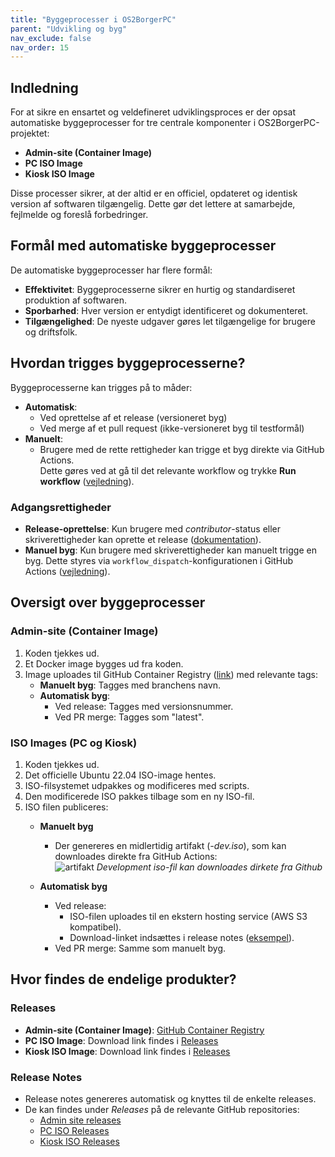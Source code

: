 ```yaml
---
title: "Byggeprocesser i OS2BorgerPC"
parent: "Udvikling og byg"
nav_exclude: false
nav_order: 15
---
```


## Indledning
For at sikre en ensartet og veldefineret udviklingsproces er der opsat automatiske byggeprocesser for tre centrale komponenter i OS2BorgerPC-projektet:
- **Admin-site (Container Image)**
- **PC ISO Image**
- **Kiosk ISO Image**

Disse processer sikrer, at der altid er en officiel, opdateret og identisk version af softwaren tilgængelig. Dette gør det lettere at samarbejde, fejlmelde og foreslå forbedringer.

## Formål med automatiske byggeprocesser
De automatiske byggeprocesser har flere formål:
- **Effektivitet**: Byggeprocesserne sikrer en hurtig og standardiseret produktion af softwaren.
- **Sporbarhed**: Hver version er entydigt identificeret og dokumenteret.
- **Tilgængelighed**: De nyeste udgaver gøres let tilgængelige for brugere og driftsfolk.

## Hvordan trigges byggeprocesserne?
Byggeprocesserne kan trigges på to måder:
- **Automatisk**:
  - Ved oprettelse af et release (versioneret byg)
  - Ved merge af et pull request (ikke-versioneret byg til testformål)
- **Manuelt**:
  - Brugere med de rette rettigheder kan trigge et byg direkte via GitHub Actions.\
  Dette gøres ved at gå til det relevante workflow og trykke **Run workflow** ([vejledning](https://docs.github.com/en/actions/managing-workflow-runs-and-deployments/managing-workflow-runs/manually-running-a-workflow#running-a-workflow)).

### Adgangsrettigheder
- **Release-oprettelse**: Kun brugere med *contributor*-status eller skriverettigheder kan oprette et release ([dokumentation](https://docs.github.com/en/repositories/releasing-projects-on-github/managing-releases-in-a-repository)).
- **Manuel byg**: Kun brugere med skriverettigheder kan manuelt trigge en byg. Dette styres via `workflow_dispatch`-konfigurationen i GitHub Actions ([vejledning](https://docs.github.com/en/actions/managing-workflow-runs-and-deployments/managing-workflow-runs/manually-running-a-workflow#configuring-a-workflow-to-run-manually)).

## Oversigt over byggeprocesser

### **Admin-site (Container Image)**
1. Koden tjekkes ud.
2. Et Docker image bygges ud fra koden.
3. Image uploades til GitHub Container Registry ([link](https://github.com/OS2borgerPC/os2borgerpc-admin-site/pkgs/container/os2borgerpc-admin-site)) med relevante tags:
   - **Manuelt byg**: Tagges med branchens navn.
   - **Automatisk byg**:
     - Ved release: Tagges med versionsnummer.
     - Ved PR merge: Tagges som "latest".

### **ISO Images (PC og Kiosk)**
1. Koden tjekkes ud.
2. Det officielle Ubuntu 22.04 ISO-image hentes.
3. ISO-filsystemet udpakkes og modificeres med scripts.
4. Den modificerede ISO pakkes tilbage som en ny ISO-fil.
5. ISO filen publiceres:
   - **Manuelt byg**
     - Der genereres en midlertidig artifakt (*-dev.iso*), som kan downloades direkte fra GitHub Actions:\
       ![artifakt](https://github.com/user-attachments/assets/d4ac338a-b3c1-4118-81cc-01c6f6641553)
       *Development iso-fil kan downloades dirkete fra Github*

   - **Automatisk byg**
     - Ved release:
       - ISO-filen uploades til en ekstern hosting service (AWS S3 kompatibel).
       - Download-linket indsættes i release notes ([eksempel](https://github.com/OS2borgerPC/os2borgerpc-image/releases)).
     - Ved PR merge: Samme som manuelt byg.

## Hvor findes de endelige produkter?

### Releases
- **Admin-site (Container Image)**: [GitHub Container Registry](https://github.com/OS2borgerPC/os2borgerpc-admin-site/pkgs/container/os2borgerpc-admin-site)
- **PC ISO Image**: Download link findes i [Releases](https://github.com/OS2borgerPC/os2borgerpc-image/releases)
- **Kiosk ISO Image**: Download link findes i [Releases](https://github.com/OS2borgerPC/os2borgerpc-kiosk-image/releases)

### Release Notes
- Release notes genereres automatisk og knyttes til de enkelte releases.
- De kan findes under *Releases* på de relevante GitHub repositories:
  - [Admin site releases](https://github.com/OS2borgerPC/os2borgerpc-admin-site/releases)
  - [PC ISO Releases](https://github.com/OS2borgerPC/os2borgerpc-image/releases)
  - [Kiosk ISO Releases](https://github.com/OS2borgerPC/os2borgerpc-kiosk-image/releases)

